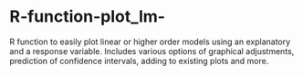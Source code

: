 # R-function-plot_lm-
R function to easily plot linear or higher order models using an explanatory and a response variable.
Includes various options of graphical adjustments, prediction of confidence intervals, adding to existing plots and more. 

